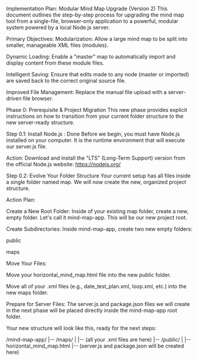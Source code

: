 Implementation Plan: Modular Mind Map Upgrade (Version 2)
This document outlines the step-by-step process for upgrading the mind map tool from a single-file, browser-only application to a powerful, modular system powered by a local Node.js server.

Primary Objectives:
Modularization: Allow a large mind map to be split into smaller, manageable XML files (modules).

Dynamic Loading: Enable a "master" map to automatically import and display content from these module files.

Intelligent Saving: Ensure that edits made to any node (master or imported) are saved back to the correct original source file.

Improved File Management: Replace the manual file upload with a server-driven file browser.

Phase 0: Prerequisite & Project Migration
This new phase provides explicit instructions on how to transition from your current folder structure to the new server-ready structure.

Step 0.1: Install Node.js : Done
Before we begin, you must have Node.js installed on your computer. It is the runtime environment that will execute our server.js file.

Action: Download and install the "LTS" (Long-Term Support) version from the official Node.js website: https://nodejs.org/

Step 0.2: Evolve Your Folder Structure
Your current setup has all files inside a single folder named map. We will now create the new, organized project structure.

Action Plan:

Create a New Root Folder: Inside of your existing map folder, create a new, empty folder. Let's call it mind-map-app. This will be our new project root.

Create Subdirectories: Inside mind-map-app, create two new empty folders:

public

maps

Move Your Files:

Move your horizontal_mind_map.html file into the new public folder.

Move all of your .xml files (e.g., date_test_plan.xml, loop.xml, etc.) into the new maps folder.

Prepare for Server Files: The server.js and package.json files we will create in the next phase will be placed directly inside the mind-map-app root folder.

Your new structure will look like this, ready for the next steps:

/mind-map-app/
|-- /maps/
|   |-- (all your .xml files are here)
|-- /public/
|   |-- horizontal_mind_map.html
|-- (server.js and package.json will be created here)

